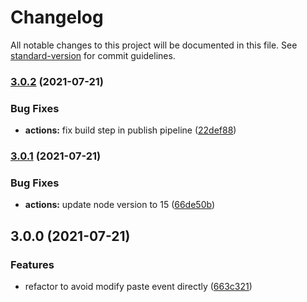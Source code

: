 # Changelog

All notable changes to this project will be documented in this file. See [standard-version](https://github.com/conventional-changelog/standard-version) for commit guidelines.

### [3.0.2](https://github.com/trystan2k/hyperterm-safepaste/compare/v3.0.1...v3.0.2) (2021-07-21)


### Bug Fixes

* **actions:** fix build step in publish pipeline ([22def88](https://github.com/trystan2k/hyperterm-safepaste/commit/22def88396f47c09b2193bbd2c4c60ad164be0ca))

### [3.0.1](https://github.com/trystan2k/hyperterm-safepaste/compare/v3.0.0...v3.0.1) (2021-07-21)


### Bug Fixes

* **actions:** update node version to 15 ([66de50b](https://github.com/trystan2k/hyperterm-safepaste/commit/66de50bec3c0cbd724be3dcb5c446b977e93d17f))

## 3.0.0 (2021-07-21)


### Features

* refactor to avoid modify paste event directly ([663c321](https://github.com/trystan2k/hyperterm-safepaste/commit/663c3217a7d2d4d43c42d0fc46b1e06d1e39a480))
